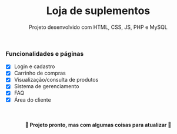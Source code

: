 <h1 align="center">Loja de suplementos</h1>
<p align="center">Projeto desenvolvido com HTML, CSS, JS, PHP e MySQL</p>
<br>

### Funcionalidades e páginas
- [x] Login e cadastro
- [x] Carrinho de compras
- [x] Visualização/consulta de produtos
- [x] Sistema de gerenciamento
- [x] FAQ
- [x] Área do cliente

<br>
<h4 align="center"> 
	🚧 Projeto pronto, mas com algumas coisas para atualizar 🚧
</h4>

